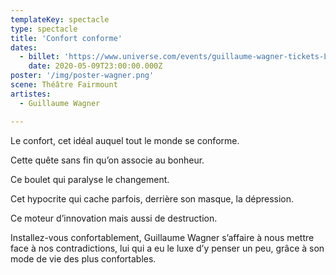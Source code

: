 ```yaml
---
templateKey: spectacle
type: spectacle
title: 'Confort conforme'
dates: 
  - billet: 'https://www.universe.com/events/guillaume-wagner-tickets-L2T6ZP'
    date: 2020-05-09T23:00:00.000Z
poster: '/img/poster-wagner.png'
scene: Théâtre Fairmount
artistes:
  - Guillaume Wagner

---
```

Le confort, cet idéal auquel tout le monde se conforme.

Cette quête sans fin qu’on associe au bonheur.

Ce boulet qui paralyse le changement.

Cet hypocrite qui cache parfois, derrière son masque, la dépression.

Ce moteur d’innovation mais aussi de destruction.

Installez-vous confortablement, Guillaume Wagner s’affaire à nous mettre face à nos contradictions, lui qui a eu le luxe d’y penser un peu, grâce à son mode de vie des plus confortables.
